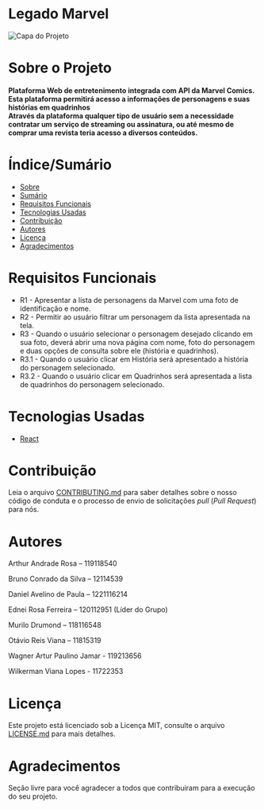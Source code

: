 # Legado Marvel

![Capa do Projeto](https://github.com/daniel850924/TrabalhoPraticoUsabilidade/blob/2f4cde8132a7a7e4e55e16c9e4745da60195fdb7/Logo/LegadoMarvel-Logo-vazada.png)





# Sobre o Projeto

<h4 align="left"> 
Plataforma Web de entretenimento integrada com API da Marvel Comics.</br>
Esta plataforma permitirá acesso a informações de personagens e suas histórias em quadrinhos</br>
Através da plataforma qualquer tipo de usuário sem a necessidade contratar um serviço de streaming ou assinatura, ou até mesmo de comprar uma revista teria acesso a diversos conteúdos.
</h4>

# Índice/Sumário

* [Sobre](#sobre-o-projeto)
* [Sumário](#índice/sumário)
* [Requisitos Funcionais](#requisitos-funcionais)
* [Tecnologias Usadas](#tecnologias-usadas)
* [Contribuição](#contribuição)
* [Autores](#autores)
* [Licença](#licença)
* [Agradecimentos](#agradecimentos)


# Requisitos Funcionais 
- R1 - Apresentar a lista de personagens da Marvel com uma foto de identificação e nome.
- R2 - Permitir ao usuário filtrar um personagem da lista apresentada na tela.
- R3 - Quando o usuário selecionar o personagem desejado clicando em sua foto, deverá abrir uma nova página com nome, foto do personagem e duas opções de consulta sobre ele (história e quadrinhos).
- R3.1 - Quando o usuário clicar em História será apresentado a história do personagem selecionado.
- R3.2 - Quando o usuário clicar em Quadrinhos será apresentada a lista de quadrinhos do personagem selecionado.



# Tecnologias Usadas

- [React](https://pt-br.reactjs.org/)


# Contribuição

Leia o arquivo [CONTRIBUTING.md](CONTRIBUTING.md) para saber detalhes sobre o nosso código de conduta e o processo de envio de solicitações *pull* (*Pull Request*) para nós.

# Autores

Arthur Andrade Rosa – 119118540

Bruno Conrado da Silva – 12114539

Daniel Avelino de Paula – 1221116214

Ednei Rosa Ferreira – 120112951 (Líder do Grupo)

Murilo Drumond – 118116548

Otávio Reis Viana – 11815319

Wagner Artur Paulino Jamar - 119213656

Wilkerman Viana Lopes - 11722353


# Licença

Este projeto está licenciado sob a Licença MIT,  consulte o arquivo [LICENSE.md](LICENSE.md) para mais detalhes.

# Agradecimentos

Seção livre para você agradecer a todos que contribuiram para a execução do seu projeto.
